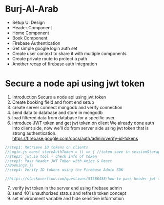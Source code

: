 # Burj-Al-Arab 
- Setup Ui Design
 - Header Component
 - Home Component
 - Book Component
- Firebase Authentication
- Get simple google login auth set
- Create user context to share it with multiple components
- Create private route to protect a path
- Another recap of firebase auth integration

# Secure a node api using jwt token
1. Introduction Secure a node api using jwt token
2. Create booking field and front end setup
3. create server connect mongodb and verify connection
4. send data to database and store in mongodb
5. load filtered data from database for a specific user
6. introduce JWT token and get jwt token on client 
We already done auth into client side, now we'll do from server side using jwt token that is strong authentication.  
https://firebase.google.com/docs/auth/admin/verify-id-tokens   
```js
//step1: Retrieve ID tokens on clients
//Login.js const storeAuthToken = () => { //token save in sessionStorage
//step2: jwt.io tool - check info of token
//step3: Pass Header JWT Token with Axios & React
//Bookings.js
//step4: Verify ID tokens using the Firebase Admin SDK

//https://stackoverflow.com/questions/51586458/how-to-pass-header-jwt-token-with-axios-react    
```

7. verify jwt token in the server end using firebase admin
8. send 401 unauthorized status and refresh token concept
9. set environment variable and hide sensitive information